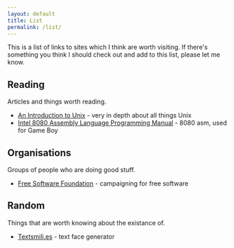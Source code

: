 ```yaml
---
layout: default
title: List
permalink: /list/
---
```


This is a list of links to sites which I think are worth visiting. If there's something you think I should check out and add to this list, please let me know.

## Reading

Articles and things worth reading.

* [An Introduction to Unix](http://www.oliverelliott.org/article/computing/tut_unix/) - very in depth about all things Unix
* [Intel 8080 Assembly Language Programming Manual](http://altairclone.com/downloads/manuals/8080%20Programmers%20Manual.pdf) - 8080 asm, used for Game Boy

## Organisations

Groups of people who are doing good stuff.

* [Free Software Foundation](http://www.fsf.org/) - campaigning for free software

## Random

Things that are worth knowing about the existance of.

* [Textsmili.es](http://textsmili.es/) - text face generator

